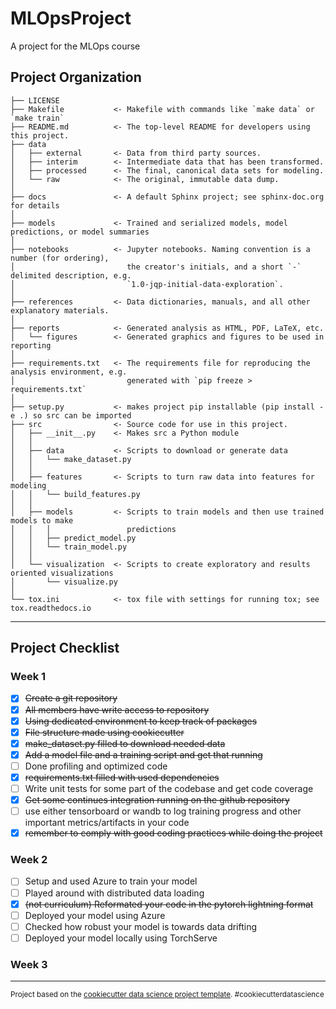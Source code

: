 MLOpsProject
==============================

A project for the MLOps course

Project Organization
------------

    ├── LICENSE
    ├── Makefile           <- Makefile with commands like `make data` or `make train`
    ├── README.md          <- The top-level README for developers using this project.
    ├── data
    │   ├── external       <- Data from third party sources.
    │   ├── interim        <- Intermediate data that has been transformed.
    │   ├── processed      <- The final, canonical data sets for modeling.
    │   └── raw            <- The original, immutable data dump.
    │
    ├── docs               <- A default Sphinx project; see sphinx-doc.org for details
    │
    ├── models             <- Trained and serialized models, model predictions, or model summaries
    │
    ├── notebooks          <- Jupyter notebooks. Naming convention is a number (for ordering),
    │                         the creator's initials, and a short `-` delimited description, e.g.
    │                         `1.0-jqp-initial-data-exploration`.
    │
    ├── references         <- Data dictionaries, manuals, and all other explanatory materials.
    │
    ├── reports            <- Generated analysis as HTML, PDF, LaTeX, etc.
    │   └── figures        <- Generated graphics and figures to be used in reporting
    │
    ├── requirements.txt   <- The requirements file for reproducing the analysis environment, e.g.
    │                         generated with `pip freeze > requirements.txt`
    │
    ├── setup.py           <- makes project pip installable (pip install -e .) so src can be imported
    ├── src                <- Source code for use in this project.
    │   ├── __init__.py    <- Makes src a Python module
    │   │
    │   ├── data           <- Scripts to download or generate data
    │   │   └── make_dataset.py
    │   │
    │   ├── features       <- Scripts to turn raw data into features for modeling
    │   │   └── build_features.py
    │   │
    │   ├── models         <- Scripts to train models and then use trained models to make
    │   │   │                 predictions
    │   │   ├── predict_model.py
    │   │   └── train_model.py
    │   │
    │   └── visualization  <- Scripts to create exploratory and results oriented visualizations
    │       └── visualize.py
    │
    └── tox.ini            <- tox file with settings for running tox; see tox.readthedocs.io


--------

Project Checklist
------------

### Week 1

- [x] ~~Create a git repository~~
- [x] ~~All members have write access to repository~~
- [x] ~~Using dedicated environment to keep track of packages~~
- [x] ~~File structure made using cookiecutter~~
- [x] ~~make_dataset.py filled to download needed data~~
- [x] ~~Add a model file and a training script and get that running~~
- [ ] Done profiling and optimized code
- [x] ~~requirements.txt filled with used dependencies~~
- [ ] Write unit tests for some part of the codebase and get code coverage
- [x] ~~Get some continues integration running on the github repository~~
- [ ] use either tensorboard or wandb to log training progress and other important metrics/artifacts in your code
- [x] ~~remember to comply with good coding practices while doing the project~~

### Week 2

- [ ] Setup and used Azure to train your model
- [ ] Played around with distributed data loading
- [x] ~~(not curriculum) Reformated your code in the pytorch lightning format~~
- [ ] Deployed your model using Azure
- [ ] Checked how robust your model is towards data drifting
- [ ] Deployed your model locally using TorchServe

### Week 3

--------

<p><small>Project based on the <a target="_blank" href="https://drivendata.github.io/cookiecutter-data-science/">cookiecutter data science project template</a>. #cookiecutterdatascience</small></p>
